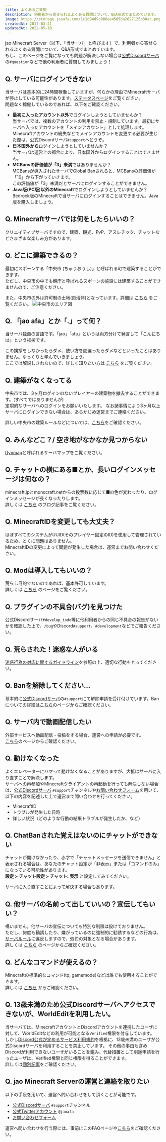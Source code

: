 ```yaml
---
title: よくあるご質問
description: 利用者から寄せられるよくある質問について、Q&A形式でまとめています。
image: https://storage.jaoafa.com/1c1d94d9c886ee4565ba2627125b30ac.png
createdAt: 2017-03-21
updatedAt: 2022-05−10
---
```


jao Minecraft Server（以下、「当サーバ」と呼びます）で、利用者から寄せられるよくある質問について、Q&A形式でまとめています。  
もし、このページをご覧になっても問題が解決しない場合は[公式Discordサーバ](/blog/join-discord)の`#question`などで他の利用者に質問してみましょう！

## Q. サーバにログインできない

当サーバは基本的に24時間稼働していますが、何らかの理由でMinecraftサーバが停止している可能性があります。[ステータスページ](https://status.jaoafa.com)をご覧ください。  
問題なく稼働しているのであれば、以下をご確認ください。

- **最初に入ったアカウント以外**でログインしようとしていませんか？  
  当サーバでは、複数のアカウントの利用を禁止・規制しています。最初にサーバへ入ったアカウントを「メインアカウント」として処理します。  
  Minecraftアカウントの紛失などでメインアカウントを変更する必要が生じた際は、公式Discordサーバ`#support`へどうぞ。
- **日本国外から**ログインしようとしていませんか？  
  当サーバは運営上の都合により、日本国外からログインすることはできません。
- **MCBansの評価値が「3」未満**ではありませんか？  
  MCBansが導入されたサーバでGlobal Banされると、MCBansの評価値が「10」から下がっていきます。  
  この評価値が「3」未満だとサーバにログインすることができません。
- **Java版(PC版)以外のMinecraft**でログインしようとしていませんか？  
  Bedrock版のMinecraftで当サーバにログインすることはできません。Java版を購入しましょう。

## Q. Minecraftサーバでは何をしたらいいの？

クリエイティブサーバですので、建築、観光、PvP、アスレチック、チャットなどさまざまな楽しみ方があります。

## Q. どこに建築できるの？

最初にスポーンする「中央市 (ちゅうおうし)」と呼ばれる町で建築することができます。  
ただし、中央市の中でも鯖庁と呼ばれるスポーンの施設には建築することができませんので、ご注意ください。  

また、中央市の外は許可制の土地(自治体)となっています。詳細は [こちら](/server/guidelines/cities) をご覧ください。
![中央市のエリア図](https://storage.jaoafa.com/1c8be9b479ecfaa8e68e56f4e294dd5d.png)

## Q. 「jao afa」とか「.」って何？

当サーバ独自の言語です。「jao」「afa」というは両方分けて発言して「こんにちは」という挨拶です。  

この挨拶をしなかったらダメ、使い方を間違ったらダメなどといったことはありません。ゆっくりと学んでいきましょう。  
ここでは解説しきれないので、詳しく知りたい方は [こちら](https://wiki.jaoafa.com/用語) をご覧ください。

## Q. 建築がなくなってる

中央市では、3ヶ月ログインのないプレイヤーの建築物を撤去することができます。(すべてではありませんが)  
定期的なサーバへのログインをお願いいたします。
なお諸事情により3ヶ月以上サーバにログインできない場合は、あらかじめ運営までご連絡ください。  
  
詳しい中央市の建築ルールなどについては、[こちら](https://wiki.jaoafa.com/中央市#.E3.83.AB.E3.83.BC.E3.83.AB)をご確認ください。  

## Q. みんなどこ？/ 空き地がなかなか見つからない

[Dynmap](https://map.jaoafa.com)と呼ばれるサーバマップをご覧ください。

## Q. チャットの横にある■とか、長いログインメッセージは何なの？

minecraft.jpとmonocraft.netからの投票数に応じて■の色が変わったり、ログインメッセージが長くなったりします。  
詳しくは [こちら](/blog/how-to-vote) のブログ記事をご覧ください。

## Q. MinecraftIDを変更しても大丈夫？

ほぼすべてのシステムがUUID(そのプレイヤー固定のID)を使用して管理されているため、とくに問題はありません。  
MinecraftIDの変更によって問題が発生した場合は、運営までお問い合わせください。

## Q. Modは導入してもいいの？

荒らし目的でないのであれば、基本許可しています。  
詳しくは [こちら](server/rules#Modについて) のページをご覧ください。

## Q. プラグインの不具合(バグ)を見つけた

公式Discordサーバ`#develop_todo`等に他利用者からの同じ不具合の報告がないかを確認した上で、`/bug`やDiscord`#support`、`#development`などでご報告ください。

## Q. 荒らされた！迷惑な人がいる

[迷惑行為の対応に関するガイドライン](/server/guidelines/griefing)を参照の上、適切な行動をとってください。

## Q. Banを解除してください…

基本的に[公式Discordサーバ](/blog/join-discord)の`#support`にて解除申請を受け付けています。Banについての詳細は[こちら](/server/policies/bans)のページからご確認ください。

## Q. サーバ内で動画配信したい

外部サービスへ動画配信・投稿をする場合、運営への申請が必要です。  
[こちら](/server/guidelines/broadcasts)のページからご確認ください。

## Q. 動けなくなった

よくエレベーターにハマって動けなくなることがありますが、大抵はサーバに入り直すことで解決します。  
サーバへの再参加やMinecraftクライアントの再起動を行っても解決しない場合は、[公式Discordサーバ](/blog/join-discord) `#support`チャンネルや[お問い合わせフォーム](https://forms.gle/Rpj1ZV76p2NsdWMK6)を用いて、以下の内容を記述した上で運営まで問い合わせを行ってください。  

- MinecraftID
- トラブルが発生した日時
- 詳しい状況（どのような行動の結果トラブルが発生したか、など）

## Q. ChatBanされた覚えはないのにチャットができない

チャットが開けなかったり、赤字で「チャットメッセージを送信できません」と表示される場合は、あなたのチャット設定が「非表示」または「コマンドのみ」になっている可能性があります。  
**設定 > チャット設定 > チャット: 表示** と設定してみてください。

サーバに入り直すことによって解決する場合もあります。

## Q. 他サーバの名前って出していいの？宣伝してもいい？

構いません。他サーバの宣伝についても特別な制限は設けておりません。  
ただし、何度も勧誘したり、嫌がっているのに強制的に勧誘するなどの行為は、[サーバルール](/server/rules)に違反しますので、処罰の対象となる場合があります。  
詳しくは [こちら](/server/guidelines/communications) のページからご確認ください。

## Q. どんなコマンドが使えるの？

Minecraftの標準的なコマンド(tp, gamemode)などは誰でも使用することができます。  
詳しくは [こちら](/server/specifications#コマンドについて) からご確認ください。

## Q. 13歳未満のため公式Discordサーバへアクセスできないが、WorldEditを利用したい。

当サーバでは、MinecraftアカウントとDiscordアカウントを連携したユーザに対して、WorldEditなどの利用が可能となる`Verified`権限を付与しています。  
しかし[Discord公式が定めるサービス利用規約](https://discord.com/terms#親および保護者の年齢の要件と責任)を根拠に、13歳未満のユーザが公式Discordサーバを利用することを禁止しています。
その他の事由も含めDiscordが利用できないユーザがいることを鑑み、代替措置として別途申請を行ったユーザは、Verified権限と同じ権限を得ることができます。  
詳しくは[個別記事](/blog/limited-verified)をご確認ください。

## Q. jao Minecraft Serverの運営と連絡を取りたい

以下の手段を用いて、運営へ問い合わせをして頂くことが可能です。

- [公式Discordサーバ](/blog/join-discord) `#support`チャンネル
- [公式Twitterアカウント](https://twitter.com/jaoafa) `@jaoafa`
- [お問い合わせフォーム](https://forms.gle/Rpj1ZV76p2NsdWMK6)

運営へ問い合わせを行う際には、事前にこのFAQページや[こちら](/support/inquiry)をご確認ください。
